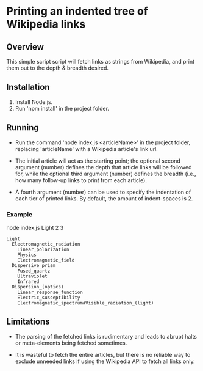 # Printing an indented tree of Wikipedia links

## Overview

This simple script script will fetch links as strings from Wikipedia, and print them out to the depth & breadth desired.

## Installation

1. Install Node.js.
2. Run 'npm install' in the project folder.

## Running

* Run the command 'node index.js &lt;articleName&gt;' in the project folder, replacing 'articleName' with a Wikipedia article's link url.

* The initial article will act as the starting point; the optional second argument (number) defines the depth that article links
will be followed for, while the optional third argument (number) defines the breadth (i.e., how many follow-up links to print from each article).

* A fourth argument (number) can be used to specify the indentation of each tier of printed links. By default, the amount of indent-spaces is 2.

### Example

node index.js Light 2 3
```
Light
  Electromagnetic_radiation
    Linear_polarization
    Physics
    Electromagnetic_field
  Dispersive_prism
    Fused_quartz
    Ultraviolet
    Infrared
  Dispersion_(optics)
    Linear_response_function
    Electric_susceptibility
    Electromagnetic_spectrum#Visible_radiation_(light)
```
## Limitations

* The parsing of the fetched links is rudimentary and leads to abrupt halts or meta-elements being fetched sometimes.

* It is wasteful to fetch the entire articles, but there is no reliable way to exclude unneeded links if using the Wikipedia API to fetch all links only.